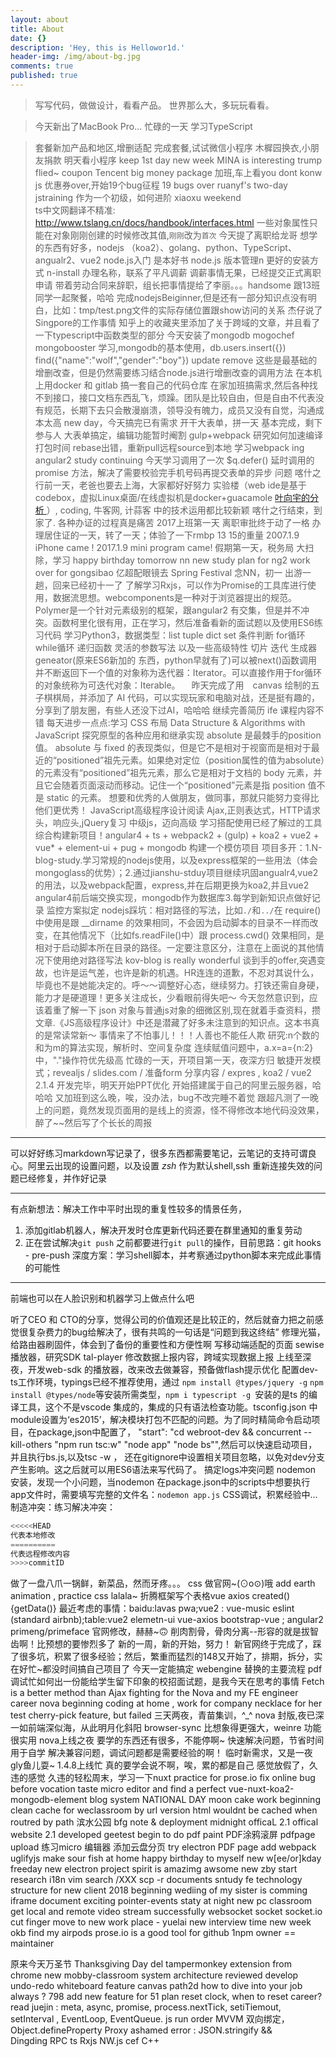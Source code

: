 ```yaml
---
layout: about
title: About
date: {}
description: 'Hey, this is Hellowor1d.'
header-img: /img/about-bg.jpg
comments: true
published: true
---
```



>写写代码，做做设计，看看产品。
>世界那么大，多玩玩看看。

> 今天新出了MacBook Pro...
> 忙碌的一天
>学习TypeScript

>套餐新加产品和地区,增删适配
>完成套餐,试试微信小程序
>木樨园换衣,小朋友捐款
>明天看小程序
>keep 1st day
>new week
> MINA is interesting
>trump flied~
>coupon
>Tencent big money package
>加班,车上看you dont konw js
>优惠券over,开始19个bug征程
>19 bugs over
>ruanyf's two-day jstraining
>作为一个初级，如何进阶
>xiaoxu
>weekend  
> ts中文网翻译不精准: http://www.tslang.cn/docs/handbook/interfaces.html
一些对象属性只能在对象刚刚创建的时候修改其值,`刚刚`改为`首次`
>今天提了离职给龙哥
>想学的东西有好多，nodejs （koa2）、golang、python、TypeScript、angualr2、vue2
>node.js入门  是本好书
>node.js 版本管理n 更好的安装方式 n-install
>办理名称，联系了平凡调薪
>调薪事情无果，已经提交正式离职申请
>带着劳动合同来辞职，组长把事情提给了李丽。。。handsome
>跟13班同学一起聚餐，哈哈
>完成nodejsBeiginner,但是还有一部分知识点没有明白，比如：tmp/test.png文件的实际存储位置跟show访问的关系
>杰仔说了Singpore的工作事情
>知乎上的收藏夹里添加了关于跨域的文章，并且看了一下typescript中函数类型的部分
>今天安装了mongodb  mogochef mongobooster 学习,mongodb的基本使用，db.users.insert({})  find({"name":"wolf","gender":"boy"})  update  remove
>这些是最基础的增删改查，但是仍然需要练习结合node.js进行增删改查的调用方法
>在本机上用docker 和 gitlab 搞一套自己的代码仓库
>在家加班搞需求,然后各种找不到接口，接口文档东西乱飞，烦躁。团队是比较自由，但是自由不代表没有规范，长期下去只会散漫崩溃，领导没有魄力，成员又没有自觉，沟通成本太高
>new day，今天搞完已有需求
>开干大表单，拼一天
>基本完成，剩下参与人
>大表单搞定，编辑功能暂时阉割
>gulp+webpack  研究如何加速编译打包时间
>rebase出错，重新pull远程source到本地
>学习webpack ing
>angular2 study continuing
>今天学习调用了一次 $q.defer()  延时调用的 promise 方法，解决了需要校验完手机号码再提交表单的异步 问题
>喀什之行前一天，老爸也要去上海，大家都好好努力
>实验楼（web ide是基于codebox，虚拟Linux桌面/在线虚拟机是docker+guacamole [叶向宇的分析 ](https://www.zhihu.com/people/xi-li-yixia-xia/activities)）, coding, 牛客网, 计蒜客 中的技术运用都比较新颖
>喀什之行结束，到家了.
>各种办证的过程真是痛苦
>2017上班第一天
>离职审批终于动了一格
>办理居住证的一天，转了一天；体验了一下rmbp 13 15的重量
>2007.1.9 iPhone came ! 2017.1.9 mini program came!
>假期第一天，税务局
>大扫除，学习
>happy birthday tomorrow nn
>new study plan for ng2
> work over for gongsibao
> 亿超配眼镜去
> Spring Festival
> 念NN，初一
> 出游一趟，回来已经初十一了
> 了解学习Rxjs，可以作为Promise的工具库进行使用，数据流思想。webcomponents是一种对于浏览器提出的规范。Polymer是一个针对元素级别的框架，跟angular2
> 有交集，但是并不冲突。函数柯里化很有用，正在学习，然后准备看新的面试题以及使用ES6练习代码
> 学习Python3，数据类型：list tuple dict set 条件判断 for循环 while循环 递归函数  灵活的参数写法 以及一些高级特性 切片 迭代 生成器geneator(原来ES6新加的
> 东西，python早就有了)可以被next()函数调用并不断返回下一个值的对象称为迭代器：Iterator。可以直接作用于for循环的对象统称为可迭代对象：Iterable。
>　昨天完成了用　canvas 绘制的五子棋棋局，并添加了 AI 代码，可以实现玩家和电脑对战，还是挺有趣的，分享到了朋友圈，有些人还没下过AI，哈哈哈
> 继续完善简历
> ife 课程内容不错
> 每天进步一点点:学习 CSS 布局
> Data Structure  & Algorithms with JavaScript 
> 探究原型的各种应用和继承实现
> absolute 是最棘手的position值。 absolute 与 fixed 的表现类似，但是它不是相对于视窗而是相对于最近的“positioned”祖先元素。如果绝对定位（position属性的值为absolute）的元素没有“positioned”祖先元素，那么它是相对于文档的 body 元素，并且它会随着页面滚动而移动。记住一个“positioned”元素是指 position 值不是 static 的元素。
>想要和优秀的人做朋友，做同事，那就只能努力变得比他们更优秀！
>JavaScript高级程序设计阅读
>Ajax,正则表达式，HTTP请求头，响应头,jQuery复习
>中级js，迈向高级
>学习搭配使用已经了解过的工具综合构建新项目！angular4 + ts + webpack2 + (gulp) + koa2 + vue2 + vue* + element-ui + pug + mongodb 构建一个模仿项目
>项目多开：1.N-blog-study.学习常规的nodejs使用，以及express框架的一些用法（体会mongoglass的优势）；2.通过jianshu-stduy项目继续巩固angualr4,vue2的用法，以及webpack配置，express,并在后期更换为koa2,并且vue2 angular4前后端交换实现，mongodb作为数据库3.每学到新知识点做好记录
>监控方案拟定
> nodejs踩坑：相对路径的写法，比如`./`和`../`在 require() 中使用是跟 __dirname 的效果相同，不会因为启动脚本的目录不一样而改变，在其他情况下（比如fs.readFile()中）跟 process.cwd() 效果相同，是相对于启动脚本所在目录的路径。一定要注意区分，注意在上面说的其他情况下使用绝对路径写法
> kov-blog is really wonderful
> 谈到手的offer,突遇变故，也许是运气差，也许是新的机遇。HR连连的道歉，不忍对其说什么，毕竟也不是她能决定的。呼～～调整好心态，继续努力。打铁还需自身硬，能力才是硬道理！更多关注成长，少看眼前得失吧～
> 今天忽然意识到，应该着重了解一下 json 对象与普通js对象的细微区别,现在就着手查资料，攒文章.《JS高级程序设计》中还是潜藏了好多未注意到的知识点。这本书真的是常读常新～
> 事情来了不怕事儿！！！人善也不能任人欺
> 研究:n个数的和为m的算法实现，解析时、空间复杂度
> 连续赋值问题中，a.x=a={n:2}中，"."操作符优先级高
> 忙碌的一天，开项目第一天，夜深方归
> 敏捷开发模式；revealjs / slides.com / 准备form 分享内容 / expres , koa2 / vue2
> 2.1.4 开发完毕，明天开始PPT优化
> 开始搭建属于自己的阿里云服务器，哈哈哈
> 又加班到这么晚，唉，没办法，bug不改完睡不着觉
> 跟超凡测了一晚上的问题，竟然发现页面用的是线上的资源，怪不得修改本地代码没效果，醉了~~然后写了个长长的周报
*** 
可以好好练习markdown写记录了，很多东西都需要笔记，云笔记的支持可谓良心。阿里云出现的设置问题，以及设置 *zsh* 作为默认shell,ssh 重新连接失效的问题已经修复，并作好记录
***
有点新想法：解决工作中平时出现的重复性较多的情景任务，
1. 添加gitlab机器人，解决开发时仓库更新代码还要在群里通知的重复劳动
2. 正在尝试解决`git push` 之前都要进行`git pull`的操作，目前思路：git hooks - pre-push 深度方案：学习shell脚本，并考察通过python脚本来完成此事情的可能性
***
前端也可以在人脸识别和机器学习上做点什么吧

听了CEO 和 CTO的分享，觉得公司的价值观还是比较正的，然后就奋力把之前感觉很复杂费力的bug给解决了，很有共鸣的一句话是“问题到我这终结”
修理光猫，给路由器刷固件，体会到了备份的重要性和方便性啊
写移动端适配的页面
sewise播放器，研究SDK
tal-player 修改数据上报内容，跨域实现数据上报
上线至深夜，开发web-sdk 的播放器，改来改去做兼容，预备做flash提示优化
配置dev-ts工作环境，typings已经不推荐使用，通过 `npm install @types/jquery -g`  `npm install @types/node`等安装所需类型，`npm i typescript -g `安装的是ts 的编译工具，这个不是vscode 集成的，集成的只有语法检查功能。tsconfig.json 中module设置为‘es2015’，解决模块打包不匹配的问题。为了同时精简命令启动项目，在package,json中配置了， "start": "cd webroot-dev && concurrent --kill-others \"npm run tsc:w\" \"node app\" \"node bs\"",然后可以快速启动项目，并且执行bs.js,以及tsc -w ， 还在gitignore中设置相关项目忽略，以免对dev分支产生影响。这之后就可以用ES6语法来写代码了。
搞定logs冲突问题
nodemon 安装，发现一个小问题，当nodemon 在package.json中的scripts中想要执行app文件时，需要填写完整的文件名：`nodemon app.js`
CSS调试，积累经验中...
制造冲突：练习解决冲突：
```js
<<<<<HEAD
代表本地修改
==========
代表远程修改内容
>>>>commitID
```
做了一盘八爪一锅鲜，新菜品，然而牙疼。。。
css 做官网~(⊙o⊙)哦
add earth animation , practice css 
lalala~ 折腾框架写个表格vue axios created(){getData()} 
最近考虑的事情：baidu:lavas pwa;vue2 : vue-music eslint (standard airbnb);table:vue2 elemetn-ui vue-axios bootstrap-vue ; angular2 primeng/primeface 
官网修改，赫赫~🙃
削肉割骨，骨肉分离--形容的就是拔智齿啊！比预想的要惨烈多了
新的一周，新的开始，努力！
新官网终于完成了，踩了很多坑，积累了很多经验；然后，繁重而猛烈的148又开始了，排期，拆分，实在好忙~都没时间搞自己项目了
今天一定能搞定 webengine 替换的主要流程
pdf调试忙如何出一份能给学生留下印象的校招面试题，是我今天在思考的事情
Fetch is a better method than Ajax
fighting for the Nova and my FE engineer career
nova beginning
coding at home , work for company
necklace for her
test cherry-pick feature, but failed
三天两夜，青苗集训，^_^
nova 封版,夜已深
一如前端深似海，从此明月化斜阳
browser-sync 比想象得更强大，weinre 功能很实用
nova上线之夜
要学的东西还有很多，不能停啊~
快速解决问题，节省时间用于自学
解决兼容问题，调试问题都是需要经验的啊！
临时新需求，又是一夜
gly鱼儿耍~
1.4.8上线忙
真的要学会说不啊，唉，累的都是自己
感觉放假了，久违的感觉
久违的轻松周末，学习一下nuxt
practice for prose.io
fix online bug 
before vocation
taste micro editor and find a perfect vue-nuxt-koa2-mongodb-element blog system
NATIONAL DAY
moon cake
work beginning
clean cache for weclassroom by url version
html wouldnt be cached when routred by path
滨水公园
bfg note & deployment midnight
officaL 2.1
offical website 2.1 developed
geetest
begin to do pdf paint
PDF涂鸦滚屏
pdfpage upload
练习micro 编辑器
添加云盘分页
try electron
PDF page add webpack uglifyjs 
make sour fish at home
happy birthday to myself
new w[ee/or]kday
freeday
new electron project
spirit is amazimg awsome
new zby start 
research i18n 
vim search  /XXX   scp -r  documents
sntudy fe technology structure for new client
2018 beginning
wediing of my sister is comming
iframe document
exciting pointer-events
staty at night 
new pc classroom get local and remote video stream successfully
websocket socket socket.io
cut finger
move to new work place - yuelai
new interview time 
new week okb
find my airpods
prose.io is a good tool for github
1npm owner == maintainer

原来今天万圣节
Thanksgiving Day
del tampermonkey extension from chrome
new mobby-classroom system architecture reviewed
develop undo-redo whiteboard feature
canvas path2d
how to dive into your job always ?
798
add new feature for 51 plan
reset clock, when to reset career?
read juejin : meta, async, promise, process.nextTick, setiTiemout, setInterval , EventLoop, EventQueue. js run order
MVVM 双向绑定， Object.defineProperty   Proxy
ashamed error : JSON.stringify    &&  
Dingding RPC ts Rxjs NW.js cef C++
